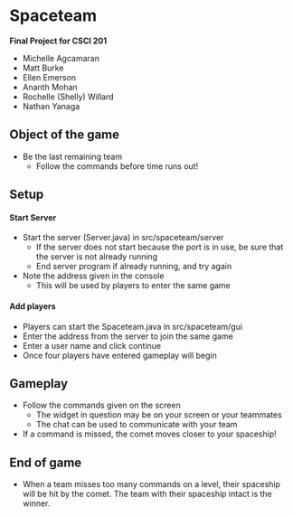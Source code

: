 Spaceteam
=========

**Final Project for CSCI 201**
+ Michelle Agcamaran
+ Matt Burke
+ Ellen Emerson
+ Ananth Mohan
+ Rochelle (Shelly) Willard
+ Nathan Yanaga

## Object of the game
+ Be the last remaining team
  + Follow the commands before time runs out!

## Setup
#### Start Server
+ Start the server (Server.java) in src/spaceteam/server
  + If the server does not start because the port is in use, be sure that the server is not already running
  + End server program if already running, and try again
+ Note the address given in the console
  + This will be used by players to enter the same game

#### Add players
+ Players can start the Spaceteam.java in src/spaceteam/gui
+ Enter the address from the server to join the same game
+ Enter a user name and click continue
+ Once four players have entered gameplay will begin

## Gameplay 
+ Follow the commands given on the screen
  + The widget in question may be on your screen or your teammates
  + The chat can be used to communicate with your team
+ If a command is missed, the comet moves closer to your spaceship! 

## End of game
+ When a team misses too many commands on a level, their spaceship will be hit by the comet. The team with their spaceship intact is the winner.
